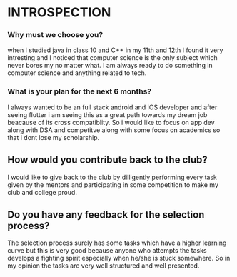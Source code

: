 # INTROSPECTION
### Why must we choose you?
when I studied java in class 10 and C++ in my 11th and 12th I found it very intresting and I noticed that computer science is the only subject which never bores my no matter what. I am always ready to do something in computer science and anything related to tech.
### What is your plan for the next 6 months?
I always wanted to be an full stack android and iOS developer and after seeing flutter i am seeing this as a great path towards my dream job beacause of its cross compatiblity. So i would like to focus on app dev along with DSA and competitve along with some focus on academics so that i dont lose my scholarship.
## How would you contribute back to the club?
I would like to give back to the club by dilligently performing every task given by the mentors and participating in some competition to make my club and college proud.
## Do you have any feedback for the selection process?
 The selection process surely has some tasks which have a higher learning curve but this is very good because anyone who attempts the tasks develops a fighting spirit especially when  he/she is stuck somewhere. So in my opinion the tasks are very well structured and well presented.

